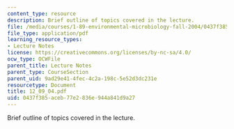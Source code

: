 ```yaml
---
content_type: resource
description: Brief outline of topics covered in the lecture.
file: /media/courses/1-89-environmental-microbiology-fall-2004/0437f385aceb77e2836e944a841d9a27_12_09_04.pdf
file_type: application/pdf
learning_resource_types:
- Lecture Notes
license: https://creativecommons.org/licenses/by-nc-sa/4.0/
ocw_type: OCWFile
parent_title: Lecture Notes
parent_type: CourseSection
parent_uid: 9ad29e41-4fec-4c2a-198c-5e52d3dc231e
resourcetype: Document
title: 12_09_04.pdf
uid: 0437f385-aceb-77e2-836e-944a841d9a27
---
```

Brief outline of topics covered in the lecture.